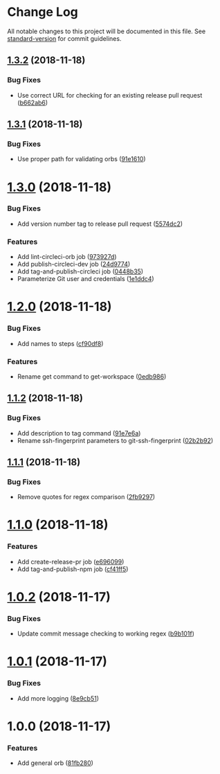 # Change Log

All notable changes to this project will be documented in this file. See [standard-version](https://github.com/conventional-changelog/standard-version) for commit guidelines.

<a name="1.3.2"></a>
## [1.3.2](https://github.com/edahlseng/ci-configuration-general/compare/v1.3.1...v1.3.2) (2018-11-18)


### Bug Fixes

* Use correct URL for checking for an existing release pull request ([b662ab6](https://github.com/edahlseng/ci-configuration-general/commit/b662ab6))



<a name="1.3.1"></a>
## [1.3.1](https://github.com/edahlseng/ci-configuration-general/compare/v1.3.0...v1.3.1) (2018-11-18)


### Bug Fixes

* Use proper path for validating orbs ([91e1610](https://github.com/edahlseng/ci-configuration-general/commit/91e1610))



<a name="1.3.0"></a>
# [1.3.0](https://github.com/edahlseng/ci-configuration-general/compare/v1.2.0...v1.3.0) (2018-11-18)


### Bug Fixes

* Add version number tag to release pull request ([5574dc2](https://github.com/edahlseng/ci-configuration-general/commit/5574dc2))


### Features

* Add lint-circleci-orb job ([973927d](https://github.com/edahlseng/ci-configuration-general/commit/973927d))
* Add publish-circleci-dev job ([24d9774](https://github.com/edahlseng/ci-configuration-general/commit/24d9774))
* Add tag-and-publish-circleci job ([0448b35](https://github.com/edahlseng/ci-configuration-general/commit/0448b35))
* Parameterize Git user and credentials ([1e1ddc4](https://github.com/edahlseng/ci-configuration-general/commit/1e1ddc4))



<a name="1.2.0"></a>
# [1.2.0](https://github.com/edahlseng/ci-configuration-general/compare/v1.1.2...v1.2.0) (2018-11-18)


### Bug Fixes

* Add names to steps ([cf90df8](https://github.com/edahlseng/ci-configuration-general/commit/cf90df8))


### Features

* Rename get command to get-workspace ([0edb986](https://github.com/edahlseng/ci-configuration-general/commit/0edb986))



<a name="1.1.2"></a>
## [1.1.2](https://github.com/edahlseng/ci-configuration-general/compare/v1.1.1...v1.1.2) (2018-11-18)


### Bug Fixes

* Add description to tag command ([91e7e6a](https://github.com/edahlseng/ci-configuration-general/commit/91e7e6a))
* Rename ssh-fingerprint parameters to git-ssh-fingerprint ([02b2b92](https://github.com/edahlseng/ci-configuration-general/commit/02b2b92))



<a name="1.1.1"></a>
## [1.1.1](https://github.com/edahlseng/ci-configuration-general/compare/v1.1.0...v1.1.1) (2018-11-18)


### Bug Fixes

* Remove quotes for regex comparison ([2fb9297](https://github.com/edahlseng/ci-configuration-general/commit/2fb9297))



<a name="1.1.0"></a>
# [1.1.0](https://github.com/edahlseng/ci-configuration-general/compare/v1.0.2...v1.1.0) (2018-11-18)


### Features

* Add create-release-pr job ([e696099](https://github.com/edahlseng/ci-configuration-general/commit/e696099))
* Add tag-and-publish-npm job ([cf41ff5](https://github.com/edahlseng/ci-configuration-general/commit/cf41ff5))



<a name="1.0.2"></a>
# [1.0.2](https://github.com/edahlseng/ci-configuration-general/compare/v1.0.1...v1.0.2) (2018-11-17)


### Bug Fixes

* Update commit message checking to working regex ([b9b101f](https://github.com/edahlseng/ci-configuration-general/commit/b9b101f))



<a name="1.0.1"></a>
# [1.0.1](https://github.com/edahlseng/ci-configuration-general/compare/v1.0.0...v1.0.1) (2018-11-17)


### Bug Fixes

* Add more logging ([8e9cb51](https://github.com/edahlseng/ci-configuration-general/commit/8e9cb51))



<a name="1.0.0"></a>
# 1.0.0 (2018-11-17)


### Features

* Add general orb ([81fb280](https://github.com/edahlseng/ci-configuration-general/commit/81fb280))
